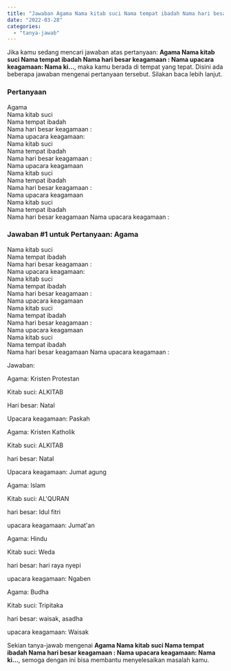 ```yaml
---
title: "Jawaban Agama Nama kitab suci Nama tempat ibadah Nama hari besar keagamaan : Nama upacara keagamaan: Nama ki..."
date: "2022-03-28"
categories: 
  - "tanya-jawab"
---
```


Jika kamu sedang mencari jawaban atas pertanyaan: **Agama Nama kitab suci Nama tempat ibadah Nama hari besar keagamaan : Nama upacara keagamaan: Nama ki...**, maka kamu berada di tempat yang tepat. Disini ada beberapa jawaban mengenai pertanyaan tersebut. Silakan baca lebih lanjut.

### Pertanyaan

Agama  
Nama kitab suci  
Nama tempat ibadah  
Nama hari besar keagamaan :  
Nama upacara keagamaan:  
Nama kitab suci  
Nama tempat ibadah  
Nama hari besar keagamaan :  
Nama upacara keagamaan  
Nama kitab suci  
Nama tempat ibadah  
Nama hari besar keagamaan :  
Nama upacara keagamaan  
Nama kitab suci  
Nama tempat ibadah  
Nama hari besar keagamaan Nama upacara keagamaan :​

### Jawaban #1 untuk Pertanyaan: Agama  
Nama kitab suci  
Nama tempat ibadah  
Nama hari besar keagamaan :  
Nama upacara keagamaan:  
Nama kitab suci  
Nama tempat ibadah  
Nama hari besar keagamaan :  
Nama upacara keagamaan  
Nama kitab suci  
Nama tempat ibadah  
Nama hari besar keagamaan :  
Nama upacara keagamaan  
Nama kitab suci  
Nama tempat ibadah  
Nama hari besar keagamaan Nama upacara keagamaan :​

Jawaban:

Agama: Kristen Protestan

Kitab suci: ALKITAB

Hari besar: Natal

Upacara keagamaan: Paskah

Agama: Kristen Katholik

Kitab suci: ALKITAB

hari besar: Natal

Upacara keagamaan: Jumat agung

Agama: Islam

Kitab suci: AL'QURAN

hari besar: Idul fitri

upacara keagamaan: Jumat'an

Agama: Hindu

Kitab suci: Weda

hari besar: hari raya nyepi

upacara keagamaan: Ngaben

Agama: Budha

Kitab suci: Tripitaka

hari besar: waisak, asadha

upacara keagamaan: Waisak

Sekian tanya-jawab mengenai **Agama Nama kitab suci Nama tempat ibadah Nama hari besar keagamaan : Nama upacara keagamaan: Nama ki...**, semoga dengan ini bisa membantu menyelesaikan masalah kamu.
